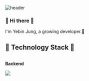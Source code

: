 ![header](https://capsule-render.vercel.app/api?type=waving&color=timeGradient&text=Welcome%20to%20binniejung's%20GitHub%20👋&animation=twinkling&fontSize=35&fontAlignY=40&fontAlign=70&height=250)
<br>
<div align="left">

### 👋 Hi there 👋
I'm Yebin Jung, a growing developer.🌱
## 🔨  Technology Stack 🔨
<div style="display:flex; flex-direction:column; align-items:flex-start;">
<!-- Backend -->
    <p><strong>Backend</strong></p>
    <div>
        <img src="https://img.shields.io/badge/Java-007396?style=for-the-badge&logo=Java&logoColor=white">
    </div>
</div>
</div>


